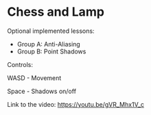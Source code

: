 # Chess and Lamp
Optional implemented lessons:
- Group A: Anti-Aliasing
- Group B: Point Shadows

Controls:

WASD - Movement

Space - Shadows on/off

Link to the video: https://youtu.be/gVR_Mhx1V_c
